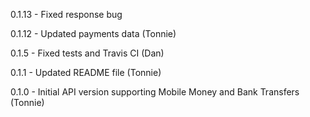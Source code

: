 0.1.13
    - Fixed response bug

0.1.12
    - Updated payments data (Tonnie)

0.1.5
	- Fixed tests and Travis CI (Dan)

0.1.1
    - Updated README file (Tonnie)

0.1.0
    - Initial API version supporting Mobile Money and Bank Transfers (Tonnie)